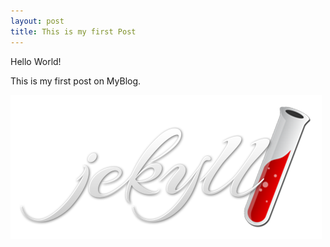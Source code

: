 ```yaml
---
layout: post
title: This is my first Post
---
```


Hello World!

This is my first post on MyBlog.

![Image of MyBlog](/assets/jekyll.png)
